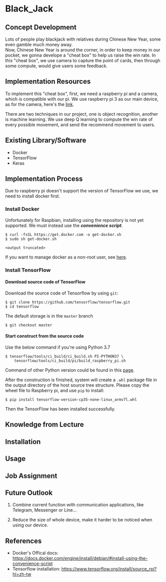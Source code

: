 # Black_Jack

<!-- A system to help you win the game -->

## Concept Development

Lots of people play blackjack with relatives during Chinese New Year, some even gamble much money away.  
Now, Chinese New Year is around the corner, in order to keep money in our pocket, we gonna develope a "cheat box" to help us raise the win rate.
In this "cheat box", we use camera to capture the point of cards, then through some compute, would give users some feedback.

## Implementation Resources

To implement this "cheat box", first, we need a raspberry pi and a camera, which is compatible with our pi.
We use raspberry pi 3 as our main device, as for the camera, here's the [link](https://m.momoshop.com.tw/goods.momo?i_code=5541576&cid=mobile&oid=BfM&recomd_id=rgc-f8m5_normal_1609184511_105161526).

There are two techniques in our project, one is object recognition, another is machine learning.
We use deep Q learning to compute the win rate of every possible movement, and send the recommend movement to users.

## Existing Library/Software

- Docker
- TensorFlow
- Keras

## Implementation Process

Due to raspberry pi doesn't support the version of TensorFlow we use, we need to install docker first.

### Install Docker

Unfortunately for Raspbian, installing using the repository is not yet supported. We must instead use the ***convenience script***.

```=
$ curl -fsSL https://get.docker.com -o get-docker.sh
$ sudo sh get-docker.sh

<output truncated>
```

If you want to manage docker as a non-root user, see [here](https://docs.docker.com/engine/install/linux-postinstall/).

<!-- After installation, here are some steps we need to walk through:

1. Create the `docker` group

    ```=
        sudo groupadd docker
    ```

2. Add your user to the docker group

    ```=
        sudo usermod -aG docker $USER
    ``` -->

### Install TensorFlow

#### Download source code of TensorFlow

Download the source code of Tensorflow by using `git`:

```=
$ git clone https://github.com/tensorflow/tensorflow.git
$ cd tensorflow
```

The default storage is in the `master` branch

```=
$ git checkout master
```

#### Start construct from the source code

Use the below command if you're using Python 3.7

```=
$ tensorflow/tools/ci_build/ci_build.sh PI-PYTHON37 \
    tensorflow/tools/ci_build/pi/build_raspberry_pi.sh
```

Command of other Python version could be found in this [page](https://www.tensorflow.org/install/source_rpi?hl=zh-tw#python-3.7).

After the construction is finished, system will create a `.whl` package file in the output directory of the host source tree structure. Please copy the wheel file to Raspberry pi, and use `pip` to install:

```=
$ pip install tensorflow-version-cp35-none-linux_armv7l.whl
```

Then the TensorFlow has been installed successfully.

## Knowledge from Lecture

## Installation

## Usage

## Job Assignment



## Future Outlook

1. Combine current function with communication applications, like Telegram, Messenger or Line...

2. Reduce the size of whole device, make it harder to be noticed when using our device. 

## References

- Docker's Offical docs: https://docs.docker.com/engine/install/debian/#install-using-the-convenience-script
- Tensorflow installation: https://www.tensorflow.org/install/source_rpi?hl=zh-tw